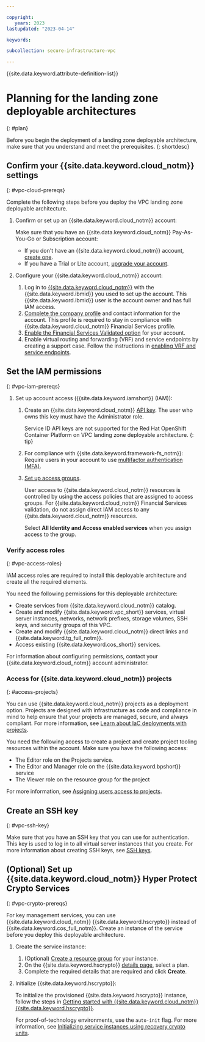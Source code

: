 ```yaml
---

copyright:
   years: 2023
lastupdated: "2023-04-14"

keywords:

subcollection: secure-infrastructure-vpc

---
```


{{site.data.keyword.attribute-definition-list}}

# Planning for the landing zone deployable architectures
{: #plan}

Before you begin the deployment of a landing zone deployable architecture, make sure that you understand and meet the prerequisites.
{: shortdesc}

## Confirm your {{site.data.keyword.cloud_notm}} settings
{: #vpc-cloud-prereqs}

Complete the following steps before you deploy the VPC landing zone deployable architecture.

1.  Confirm or set up an {{site.data.keyword.cloud_notm}} account:

    Make sure that you have an {{site.data.keyword.cloud_notm}} Pay-As-You-Go or Subscription account:

    - If you don't have an {{site.data.keyword.cloud_notm}} account, [create one](https://cloud.ibm.com/docs/account?topic=account-account-getting-started).
    - If you have a Trial or Lite account, [upgrade your account](https://cloud.ibm.com/docs/account?topic=account-upgrading-account).
1.  Configure your {{site.data.keyword.cloud_notm}} account:
    1.  Log in to [{{site.data.keyword.cloud_notm}}](https://cloud.ibm.com) with the {{site.data.keyword.ibmid}} you used to set up the account. This {{site.data.keyword.ibmid}} user is the account owner and has full IAM access.
    1.  [Complete the company profile](https://cloud.ibm.com/docs/account?topic=account-contact-info) and contact information for the account. This profile is required to stay in compliance with {{site.data.keyword.cloud_notm}} Financial Services profile.
    1.  [Enable the Financial Services Validated option](https://cloud.ibm.com/docs/account?topic=account-enabling-fs-validated) for your account.
    1.  Enable virtual routing and forwarding (VRF) and service endpoints by creating a support case. Follow the instructions in [enabling VRF and service endpoints](https://cloud.ibm.com/docs/account?topic=account-vrf-service-endpoint&interface=ui#vrf).

## Set the IAM permissions
{: #vpc-iam-prereqs}

1.  Set up account access ({{site.data.keyword.iamshort}} (IAM)):
    1.  Create an {{site.data.keyword.cloud_notm}} [API key](https://cloud.ibm.com/docs/account?topic=account-userapikey#create_user_key). The user who owns this key must have the Administrator role.

        Service ID API keys are not supported for the Red Hat OpenShift Container Platform on VPC landing zone deployable architecture.
        {: tip}

    1.  For compliance with {{site.data.keyword.framework-fs_notm}}: Require users in your account to use [multifactor authentication (MFA)](https://cloud.ibm.com/docs/account?topic=account-account-getting-started#account-gs-mfa).
    1.  [Set up access groups](https://cloud.ibm.com/docs/account?topic=account-accoungetting-started#account-gs-accessgroups).

        User access to {{site.data.keyword.cloud_notm}} resources is controlled by using the access policies that are assigned to access groups. For {{site.data.keyword.cloud_notm}} Financial Services validation, do not assign direct IAM access to any {{site.data.keyword.cloud_notm}} resources.

        Select **All Identity and Access enabled services** when you assign access to the group.

### Verify access roles
{: #vpc-access-roles}

IAM access roles are required to install this deployable architecture and create all the required elements.

You need the following permissions for this deployable architecture:

- Create services from {{site.data.keyword.cloud_notm}} catalog.
- Create and modify {{site.data.keyword.vpc_short}} services, virtual server instances, networks, network prefixes, storage volumes, SSH keys, and security groups of this VPC.
- Create and modify {{site.data.keyword.cloud_notm}} direct links and {{site.data.keyword.tg_full_notm}}.
- Access existing {{site.data.keyword.cos_short}} services.

For information about configuring permissions, contact your {{site.data.keyword.cloud_notm}} account administrator.

### Access for {{site.data.keyword.cloud_notm}} projects
{: #access-projects}

You can use {{site.data.keyword.cloud_notm}} projects as a deployment option. Projects are designed with infrastructure as code and compliance in mind to help ensure that your projects are managed, secure, and always compliant. For more information, see [Learn about IaC deployments with projects](/docs/secure-enterprise?topic=secure-enterprise-understanding-projects).

You need the following access to create a project and create project tooling resources within the account. Make sure you have the following access:

- The Editor role on the Projects service.
- The Editor and Manager role on the {{site.data.keyword.bpshort}} service
- The Viewer role on the resource group for the project

For more information, see [Assigning users access to projects](/docs/allowlist/projects?topic=projects-access-project).

## Create an SSH key
{: #vpc-ssh-key}

Make sure that you have an SSH key that you can use for authentication. This key is used to log in to all virtual server instances that you create. For more information about creating SSH keys, see [SSH keys](/docs/vpc?topic=vpc-ssh-keys).

## (Optional) Set up {{site.data.keyword.cloud_notm}} Hyper Protect Crypto Services
{: #vpc-crypto-prereqs}

For key management services, you can use {{site.data.keyword.cloud_notm}} {{site.data.keyword.hscrypto}} instead of {{site.data.keyword.cos_full_notm}}. Create an instance of the service before you deploy this deployable architecture.

1.  Create the service instance:

    1.  (Optional) [Create a resource group](https://cloud.ibm.com/docs/account?topic=account-rgs&interface=ui) for your instance.
    1.  On the {{site.data.keyword.hscrypto}} [details page](https://cloud.ibm.com/catalog/services/hyper-protect-crypto-services), select a plan.
    1.  Complete the required details that are required and click **Create**.

1.  Initialize {{site.data.keyword.hscrypto}}:

    To initialize the provisioned {{site.data.keyword.hscrypto}} instance, follow the steps in [Getting started with {{site.data.keyword.cloud_notm}} {{site.data.keyword.hscrypto}}](https://cloud.ibm.com/docs/hs-crypto?topic=hs-crypto-get-started).

    For proof-of-technology environments, use the `auto-init` flag. For more information, see [Initializing service instances using recovery crypto units](https://cloud.ibm.com/docs/hs-crypto?topic=hs-crypto-initialize-hsm-recovery-crypto-unit).
